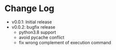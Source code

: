 # Change Log

- v0.0.1: Initial release
- v0.0.2: bugfix release
  - python3.8 support
  - avoid pycache conflict
  - fix wrong complement of execution command